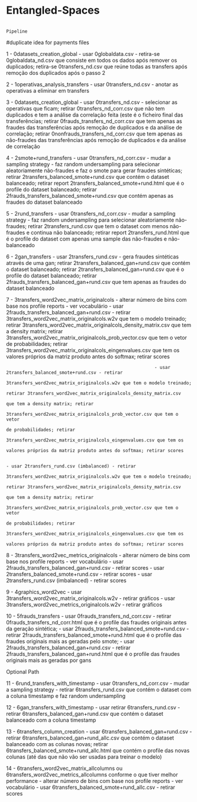# Entangled-Spaces
                                                                                          Pipeline

#duplicate idea for payments files

1 - 0datasets_creation_global - usar 0globaldata.csv - retira-se 0globaldata_nd.csv que consiste em todos os dados após remover os duplicados; retira-se 0transfers_nd.csv que reúne todas 
                                                       as transfers após remoção dos duplicados após o passo 2


2 - 1operativas_analysis_transfers - usar 0transfers_nd.csv - anotar as operativas a eliminar em transfers


3 - 0datasets_creation_global - usar 0transfers_nd.csv - selecionar as operativas que ficam; retirar 0transfers_nd_corr.csv que não tem duplicados e tem a análise da correlação feita 
                                                         (este é o ficheiro final das transferências; retirar 0frauds_transfers_nd_corr.csv que tem apenas as fraudes das transferências 
                                                         após remoção de duplicados e da análise de correlação; retirar 0nonfrauds_transfers_nd_corr.csv que tem apenas as não-fraudes 
                                                         das transferências após remoção de duplicados e da análise de correlação


4 - 2smote+rund_transfers - usar 0transfers_nd_corr.csv - mudar a sampling strategy - faz random undersampling para selecionar aleatoriamente não-fraudes e faz o smote para gerar fraudes 
                                                                                      sintéticas; retirar 2transfers_balanced_smote+rund.csv que contém o dataset balanceado; retirar 
                                                                                      report 2transfers_balanced_smote+rund.html que é o profile do dataset balanceado; retirar 
                                                                                      2frauds_transfers_balanced_smote+rund.csv que contém apenas as fraudes do dataset balanceado 


5 - 2rund_transfers - usar 0transfers_nd_corr.csv - mudar a sampling strategy - faz random undersampling para selecionar aleatoriamente não-fraudes; retirar 2transfers_rund.csv que tem
                                                                                o dataset com menos não-fraudes e continua não balanceado; retirar report 2transfers_rund.html que é o
                                                                                profile do dataset com apenas uma sample das não-fraudes e não-balanceado 


6 - 2gan_transfers - usar 2transfers_rund.csv - gera fraudes sintéticas através de uma gan; retirar 2transfers_balanced_gan+rund.csv que contém o dataset balanceado; retirar 
                                                2transfers_balanced_gan+rund.csv que é o profile do dataset balanceado; retirar 2frauds_transfers_balanced_gan+rund.csv que tem apenas as
                                                fraudes do dataset balanceado


7 - 3transfers_word2vec_matrix_originalcols - alterar número de bins com base nos profile reports - ver vocabulário - usar 2frauds_transfers_balanced_gan+rund.csv - retirar 
                                                                                                                      3transfers_word2vec_matrix_originalcols.w2v que tem o modelo treinado;
                                                                                                                      retirar 3transfers_word2vec_matrix_originalcols_density_matrix.csv 
                                                                                                                      que tem a density matrix; retirar 
                                                                                                                      3transfers_word2vec_matrix_originalcols_prob_vector.csv que tem o vetor
                                                                                                                      de probabilidades; retirar 
                                                                                                                      3transfers_word2vec_matrix_originalcols_eingenvalues.csv que tem os
                                                                                                                      valores próprios da matriz produto antes do softmax; retirar scores
												                    
														    - usar 2transfers_balanced_smote+rund.csv - retirar 
                                                                                                                      3transfers_word2vec_matrix_originalcols.w2v que tem o modelo treinado;
                                                                                                                      retirar 3transfers_word2vec_matrix_originalcols_density_matrix.csv 
                                                                                                                      que tem a density matrix; retirar 
                                                                                                                      3transfers_word2vec_matrix_originalcols_prob_vector.csv que tem o vetor
                                                                                                                      de probabilidades; retirar 
                                                                                                                      3transfers_word2vec_matrix_originalcols_eingenvalues.csv que tem os
                                                                                                                      valores próprios da matriz produto antes do softmax; retirar scores

                                                                                                                    - usar 2transfers_rund.csv (imbalanced) - retirar 
                                                                                                                      3transfers_word2vec_matrix_originalcols.w2v que tem o modelo treinado;
                                                                                                                      retirar 3transfers_word2vec_matrix_originalcols_density_matrix.csv 
                                                                                                                      que tem a density matrix; retirar 
                                                                                                                      3transfers_word2vec_matrix_originalcols_prob_vector.csv que tem o vetor
                                                                                                                      de probabilidades; retirar 
                                                                                                                      3transfers_word2vec_matrix_originalcols_eingenvalues.csv que tem os
                                                                                                                      valores próprios da matriz produto antes do softmax; retirar scores


8 - 3transfers_word2vec_metrics_originalcols - alterar número de bins com base nos profile reports - ver vocabulário - usar 2frauds_transfers_balanced_gan+rund.csv - retirar scores
												                     - usar 2transfers_balanced_smote+rund.csv - retirar scores
                                                                                                                     - usar 2transfers_rund.csv (imbalanced) - retirar scores

                                                                                                                     
9 - 4graphics_word2vec - usar 3transfers_word2vec_matrix_originalcols.w2v - retirar gráficos
                       - usar 3transfers_word2vec_metrics_originalcols.w2v - retirar gráficos

10 - 5frauds_transfers - usar 0frauds_transfers_nd_corr.csv - retirar 0frauds_transfers_nd_corr.html que é o profile das fraudes originais antes da geração sintética; 
                       - usar 2frauds_transfers_balanced_smote+rund.csv - retirar 2frauds_transfers_balanced_smote+rund.html que é o profile das fraudes originais mais as geradas pelo smote;
                       - usar 2frauds_transfers_balanced_gan+rund.csv - retirar 2frauds_transfers_balanced_gan+rund.html que é o profile das fraudes originais mais as geradas por gans



Optional Path

11 - 6rund_transfers_with_timestamp - usar 0transfers_nd_corr.csv - mudar a sampling strategy - retirar 6transfers_rund.csv que contém o dataset com a coluna timestamp e faz random 
                                                                                                undersampling


12 - 6gan_transfers_with_timestamp - usar retirar 6transfers_rund.csv  - retirar 6transfers_balanced_gan+rund.csv que contém o dataset balanceado com a coluna timestamp 


13 - 6transfers_column_creation - usar 6transfers_balanced_gan+rund.csv - retirar 6transfers_balanced_gan+rund_allc.csv que contém o dataset balanceado com as colunas novas; 
                                                                          retirar 6transfers_balanced_smote+rund_allc.html que contém o profile das novas colunas (até das que não vão ser 
                                                                          usadas para treinar o modelo)


14 - 6transfers_word2vec_matrix_allcolumns ou 6transfers_word2vec_metrics_allcolumns conforme o que tiver melhor performance - alterar número de bins com base nos profile reports -
                                                                                                                               ver vocabulário - usar 6transfers_balanced_smote+rund_allc.csv
                                                                                                                             - retirar scores 
